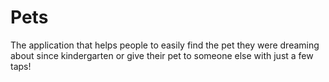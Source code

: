 Pets
===
The application that helps people to easily find the pet they were dreaming about since kindergarten or give their pet to someone else with just a few taps!
